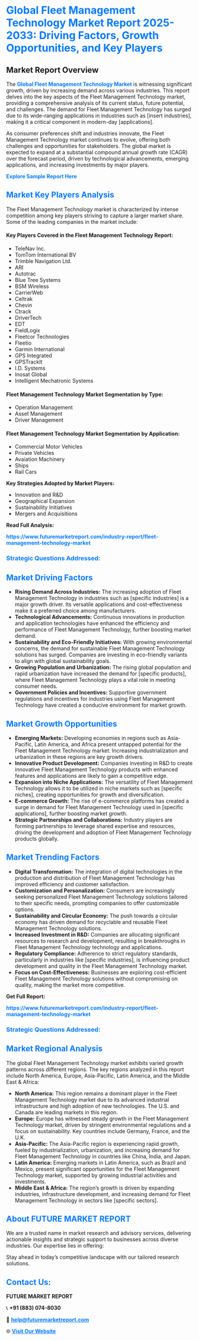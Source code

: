 <h1 style="color: #007BFF;">Global Fleet Management Technology Market Report 2025-2033: Driving Factors, Growth Opportunities, and Key Players</h1>

<section id="overview">
<h2>Market Report Overview</h2>
<p>The <a href="https://www.futuremarketreport.com/industry-report/fleet-management-technology-market" style="color: #007BFF; text-decoration: none;"><strong>Global Fleet Management Technology Market</strong></a> is witnessing significant growth, driven by increasing demand across various industries. This report delves into the key aspects of the Fleet Management Technology market, providing a comprehensive analysis of its current status, future potential, and challenges. The demand for Fleet Management Technology has surged due to its wide-ranging applications in industries such as [insert industries], making it a critical component in modern-day [applications].</p>
<p>As consumer preferences shift and industries innovate, the Fleet Management Technology market continues to evolve, offering both challenges and opportunities for stakeholders. The global market is expected to expand at a substantial compound annual growth rate (CAGR) over the forecast period, driven by technological advancements, emerging applications, and increasing investments by major players.</p>
</section>

<section id="overview">
<p><a href="https://www.futuremarketreport.com/request-sample/reportId=55022" style="color: #007BFF; text-decoration: none;"><strong>Explore Sample Report Here</strong></a></p>
</section>

<section id="key-players">
<h2 style="color: #007BFF;">Market Key Players Analysis</h2>
<p>The Fleet Management Technology market is characterized by intense competition among key players striving to capture a larger market share. Some of the leading companies in the market include:</p>
<h4>Key Players Covered in the Fleet Management Technology Report:</h4>
<ul><li>TeleNav Inc.</li><li>TomTom International BV</li><li>Trimble Navigation Ltd.</li><li>ARI</li><li>Autotrac</li><li>Blue Tree Systems</li><li>BSM Wireless</li><li>CarrierWeb</li><li>Celtrak</li><li>Chevin</li><li>Ctrack</li><li>DriverTech</li><li>EDT</li><li>FieldLogix</li><li>Fleetcor Technologies</li><li>Fleetio</li><li>Garmin International</li><li>GPS Integrated</li><li>GPSTrackIt</li><li>I.D. Systems</li><li>Inosat Global</li><li>Intelligent Mechatronic Systems</li></ul>
<h4>Fleet Management Technology Market Segmentation by Type:</h4>
<ul><li>Operation Management</li><li>Asset Management</li><li>Driver Management</li></ul>

<h4>Fleet Management Technology Market Segmentation by Application:</h4>
<ul><li>Commercial Motor Vehicles</li><li>Private Vehicles</li><li>Avaiation Machinery</li><li>Ships</li><li>Rail Cars</li></ul>
<p><strong>Key Strategies Adopted by Market Players:</strong></p>
<ul>
<li>Innovation and R&D</li>
<li>Geographical Expansion</li>
<li>Sustainability Initiatives</li>
<li>Mergers and Acquisitions</li>
</ul>
</section>

<section>
<p><strong>Read Full Analysis: </strong></p><a href="https://www.futuremarketreport.com/industry-report/fleet-management-technology-market" style="color: #007BFF; text-decoration: none;"><strong>https://www.futuremarketreport.com/industry-report/fleet-management-technology-market</strong></a>
<h3 style="color: #007BFF;">Strategic Questions Addressed:</h3>
</section>

<section id="driving-factors">
<h2 style="color: #007BFF;">Market Driving Factors</h2>
<ul>
<li><strong>Rising Demand Across Industries:</strong> The increasing adoption of Fleet Management Technology in industries such as [specific industries] is a major growth driver. Its versatile applications and cost-effectiveness make it a preferred choice among manufacturers.</li>
<li><strong>Technological Advancements:</strong> Continuous innovations in production and application technologies have enhanced the efficiency and performance of Fleet Management Technology, further boosting market demand.</li>
<li><strong>Sustainability and Eco-Friendly Initiatives:</strong> With growing environmental concerns, the demand for sustainable Fleet Management Technology solutions has surged. Companies are investing in eco-friendly variants to align with global sustainability goals.</li>
<li><strong>Growing Population and Urbanization:</strong> The rising global population and rapid urbanization have increased the demand for [specific products], where Fleet Management Technology plays a vital role in meeting consumer needs.</li>
<li><strong>Government Policies and Incentives:</strong> Supportive government regulations and incentives for industries using Fleet Management Technology have created a conducive environment for market growth.</li>
</ul>
</section>

<section id="growth-opportunities">
<h2 style="color: #007BFF;">Market Growth Opportunities</h2>
<ul>
<li><strong>Emerging Markets:</strong> Developing economies in regions such as Asia-Pacific, Latin America, and Africa present untapped potential for the Fleet Management Technology market. Increasing industrialization and urbanization in these regions are key growth drivers.</li>
<li><strong>Innovative Product Development:</strong> Companies investing in R&D to create innovative Fleet Management Technology products with enhanced features and applications are likely to gain a competitive edge.</li>
<li><strong>Expansion into Niche Applications:</strong> The versatility of Fleet Management Technology allows it to be utilized in niche markets such as [specific niches], creating opportunities for growth and diversification.</li>
<li><strong>E-commerce Growth:</strong> The rise of e-commerce platforms has created a surge in demand for Fleet Management Technology used in [specific applications], further boosting market growth.</li>
<li><strong>Strategic Partnerships and Collaborations:</strong> Industry players are forming partnerships to leverage shared expertise and resources, driving the development and adoption of Fleet Management Technology products globally.</li>
</ul>
</section>

<section id="trending-factors">
<h2 style="color: #007BFF;">Market Trending Factors</h2>
<ul>
<li><strong>Digital Transformation:</strong> The integration of digital technologies in the production and distribution of Fleet Management Technology has improved efficiency and customer satisfaction.</li>
<li><strong>Customization and Personalization:</strong> Consumers are increasingly seeking personalized Fleet Management Technology solutions tailored to their specific needs, prompting companies to offer customizable options.</li>
<li><strong>Sustainability and Circular Economy:</strong> The push towards a circular economy has driven demand for recyclable and reusable Fleet Management Technology solutions.</li>
<li><strong>Increased Investment in R&D:</strong> Companies are allocating significant resources to research and development, resulting in breakthroughs in Fleet Management Technology technology and applications.</li>
<li><strong>Regulatory Compliance:</strong> Adherence to strict regulatory standards, particularly in industries like [specific industries], is influencing product development and quality in the Fleet Management Technology market.</li>
<li><strong>Focus on Cost-Effectiveness:</strong> Businesses are exploring cost-efficient Fleet Management Technology solutions without compromising on quality, making the market more competitive.</li>
</ul>
</section>

<section>
<p><strong>Get Full Report: </strong></p><a href="https://www.futuremarketreport.com/industry-report/fleet-management-technology-market" style="color: #007BFF; text-decoration: none;"><strong>https://www.futuremarketreport.com/industry-report/fleet-management-technology-market</strong></a>
<h3 style="color: #007BFF;">Strategic Questions Addressed:</h3>
</section>


<section id="regional-analysis">
<h2 style="color: #007BFF;">Market Regional Analysis</h2>
<p>The global Fleet Management Technology market exhibits varied growth patterns across different regions. The key regions analyzed in this report include North America, Europe, Asia-Pacific, Latin America, and the Middle East & Africa:</p>
<ul>
<li><strong>North America:</strong> This region remains a dominant player in the Fleet Management Technology market due to its advanced industrial infrastructure and high adoption of new technologies. The U.S. and Canada are leading markets in this region.</li>
<li><strong>Europe:</strong> Europe has witnessed steady growth in the Fleet Management Technology market, driven by stringent environmental regulations and a focus on sustainability. Key countries include Germany, France, and the U.K.</li>
<li><strong>Asia-Pacific:</strong> The Asia-Pacific region is experiencing rapid growth, fueled by industrialization, urbanization, and increasing demand for Fleet Management Technology in countries like China, India, and Japan.</li>
<li><strong>Latin America:</strong> Emerging markets in Latin America, such as Brazil and Mexico, present significant opportunities for the Fleet Management Technology market, supported by growing industrial activities and investments.</li>
<li><strong>Middle East & Africa:</strong> The region’s growth is driven by expanding industries, infrastructure development, and increasing demand for Fleet Management Technology in sectors like [specific sectors].</li>
</ul>
</section>

<footer>
<h2 style="color: #007BFF;">About FUTURE MARKET REPORT</h2>
<p>We are a trusted name in market research and advisory services, delivering actionable insights and strategic support to businesses across diverse industries. Our expertise lies in offering:</p>

<p>Stay ahead in today’s competitive landscape with our tailored research solutions.</p>

<h2 style="color: #007BFF;">Contact Us:</h2>
<p><strong>FUTURE MARKET REPORT</strong></p>
<p>📞 <strong>+91 (883) 074-8030</strong></p>
<p>📧 <strong><a href="mailto:help@futuremarketreport.com" style="color: #007BFF;">help@futuremarketreport.com</a></strong></p>
<p>🌐 <strong><a href="https://www.futuremarketreport.com/" style="color: #007BFF;">Visit Our Website</a></strong></p>
</footer>